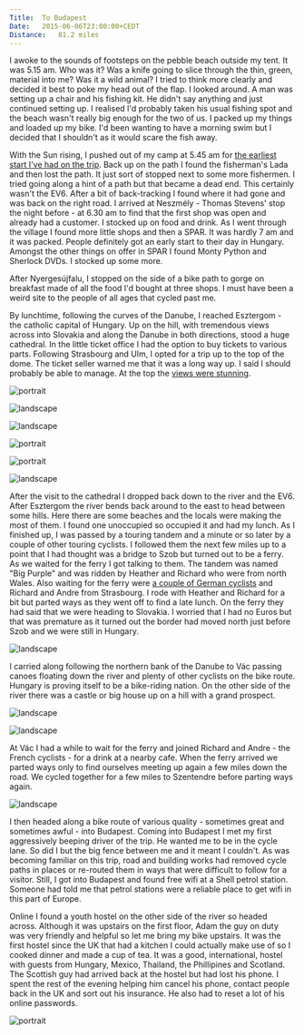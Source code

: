```yaml
---
Title:	To Budapest
Date:	2015-06-06T23:00:00+CEDT
Distance:	81.2 miles
---
```


I awoke to the sounds of footsteps on the pebble beach outside my tent. It was 5.15 am. Who was it? Was a knife going to slice through the thin, green, material into me? Was it a wild animal? I tried to think more clearly and decided it best to poke my head out of the flap. I looked around. A man was setting up a chair and his fishing kit. He didn't say anything and just continued setting up. I realised I'd probably taken his usual fishing spot and the beach wasn't really big enough for the two of us. I packed up my things and loaded up my bike. I'd been wanting to have a morning swim but I decided that I shouldn't as it would scare the fish away.

With the Sun rising, I pushed out of my camp at 5.45 am for [the earliest start I've had on the trip](https://twitter.com/RTWbike/status/607227224270487553). Back up on the path I found the fisherman's Lada and then lost the path. It just sort of stopped next to some more fishermen. I tried going along a hint of a path but that became a dead end. This certainly wasn't the EV6. After a bit of back-tracking I found where it had gone and was back on the right road. I arrived at Neszm&eacute;ly - Thomas Stevens' stop the night before - at 6.30 am to find that the first shop was open and already had a customer. I stocked up on food and drink. As I went through the village I found more little shops and then a SPAR. It was hardly 7 am and it was packed. People definitely got an early start to their day in Hungary. Amongst the other things on offer in SPAR I found Monty Python and Sherlock DVDs. I stocked up some more.

After Nyerges&uacute;jfalu, I stopped on the side of a bike path to gorge on breakfast made of all the food I'd bought at three shops. I must have been a weird site to the people of all ages that cycled past me.

By lunchtime, following the curves of the Danube, I reached Esztergom - the catholic capital of Hungary. Up on the hill, with tremendous views across into Slovakia and along the Danube in both directions, stood a huge cathedral. In the little ticket office I had the option to buy tickets to various parts. Following Strasbourg and Ulm, I opted for a trip up to the top of the dome. The ticket seller warned me that it was a long way up. I said I should probably be able to manage. At the top the [views were stunning](https://twitter.com/RTWbike/status/607228413519216640). 

![portrait](https://farm4.staticflickr.com/3956/19265439948_05810c282c_z_d.jpg "Town Hall in Esztergom")

![landscape](https://farm1.staticflickr.com/268/19446705972_3ebc8fa232_z_d.jpg "Esztergom cathedral")

![landscape](https://farm1.staticflickr.com/263/19266878709_45c430bb95_z_d.jpg "Inside Esztergom cathedral")

![portrait](https://farm1.staticflickr.com/422/18830546444_4a8189ae2f_z_d.jpg "View from the top")

![portrait](https://farm1.staticflickr.com/277/19266913619_f70033d812_z_d.jpg "View from the top")

![landscape](https://farm1.staticflickr.com/398/19265494818_facd91ffa8_z_d.jpg "View from part way up")

After the visit to the cathedral I dropped back down to the river and the EV6. After Esztergom the river bends back around to the east to head between some hills. Here there are some beaches and the locals were making the most of them. I found one unoccupied so occupied it and had my lunch. As I finished up, I was passed by a touring tandem and a minute or so later by a couple of other touring cyclists. I followed them the next few miles up to a point that I had thought was a bridge to Szob but turned out to be a ferry. As we waited for the ferry I got talking to them. The tandem was named "Big Purple" and was ridden by Heather and Richard who were from north Wales. Also waiting for the ferry were [a couple of German cyclists](https://twitter.com/RTWbike/status/607230198812176384) and Richard and Andre from Strasbourg. I rode with Heather and Richard for a bit but parted ways as they went off to find a late lunch. On the ferry they had said that we were heading to Slovakia. I worried that I had no Euros but that was premature as it turned out the border had moved north just before Szob and we were still in Hungary.

![landscape](https://farm1.staticflickr.com/274/19265511290_f4b11d3481_z_d.jpg "Heather, Richard, and Big Purple")

I carried along following the northern bank of the Danube to V&aacute;c passing canoes floating down the river and plenty of other cyclists on the bike route. Hungary is proving itself to be a bike-riding nation. On the other side of the river there was a castle or big house up on a hill with a grand prospect.

![landscape](https://farm1.staticflickr.com/510/19427015536_a755df478a_z_d.jpg "Canoe")

![landscape](https://farm1.staticflickr.com/555/18830639644_02421ed4c0_z_d.jpg "View from Nagymaros")

At V&aacute;c I had a while to wait for the ferry and joined Richard and Andre - the French cyclists - for a drink at a nearby cafe. When the ferry arrived we parted ways only to find ourselves meeting up again a few miles down the road. We cycled together for a few miles to Szentendre before parting ways again. 

![landscape](https://farm1.staticflickr.com/456/18830645244_ddc19fc5e8_z_d.jpg "Richard and Andre")

I then headed along a bike route of various quality - sometimes great and sometimes awful - into Budapest. Coming into Budapest I met my first aggressively beeping driver of the trip. He wanted me to be in the cycle lane. So did I but the big fence between me and it meant I couldn't. As was becoming familiar on this trip, road and building works had removed cycle paths in places or re-routed them in ways that were difficult to follow for a visitor. Still, I got into Budapest and found free wifi at a Shell petrol station. Someone had told me that petrol stations were a reliable place to get wifi in this part of Europe. 

Online I found a youth hostel on the other side of the river so headed across. Although it was upstairs on the first floor, Adam the guy on duty was very friendly and helpful so let me bring my bike upstairs. It was the first hostel since the UK that had a kitchen I could actually make use of so I cooked dinner and made a cup of tea. It was a good, international, hostel with guests from Hungary, Mexico, Thailand, the Phillipines and Scotland. The Scottish guy had arrived back at the hostel but had lost his phone. I spent the rest of the evening helping him cancel his phone, contact people back in the UK and sort out his insurance. He also had to reset a lot of his online passwords.

![portrait](https://farm1.staticflickr.com/475/18832533433_1278fd17cb_z_d.jpg "Scottish backpacker")